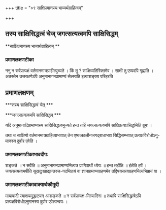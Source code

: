 +++
title = "०९ साक्षिप्रमाणस्य भाव्यर्थग्राहित्वम्"

+++


## तस्य साक्षिसिद्धत्वं चेज् जगत्सत्यत्वमपि साक्षिसिद्धम्

**साक्षिप्रमाणस्य भाव्यर्थग्राहित्वम् **

### **प्रमाणलक्षणटीका**

ननु न सर्वप्रत्यक्षं वर्तमानमात्रग्राहीत्युच्यते । किं तु ? साक्षिव्यतिरिक्तमेव । साक्षी तु एष्यदपि गृह्णाति । अतस्तेन उत्तरक्षणेऽपि अनुमानागमप्रामाण्यं सेत्स्यति इत्याशङ्क्य परिहरति

## प्रमाणलक्षणम्

***तस्य साक्षिसिद्धत्वं चेत् ***

***जगत्सत्यत्वमपि साक्षिसिद्धम् ***

यदि अनुमानादिप्रामाण्यस्य साक्षिसिद्धत्वमुच्यते हन्त तर्हि जगत्सत्यत्वमपि साक्षिप्रत्यक्षसिद्धमिति ब्रूमः ।

तथा च साक्षिणो वर्तमानमात्रग्राहित्वाभावात् तेन एष्यत्कालीनजगद्बाधाभाव सिद्धिसम्भवात् प्रत्यक्षविरोधोऽनु-मानस्य दुर्वार एवेति ।

### **प्रमाणलक्षणटीकाभावदीपः**

शङ्कते ॥ न सर्वेति ॥ अनुमानागमप्रामाण्यमित्यत्र प्रागिवार्थो ध्येयः ॥ हन्त तर्हीति ॥ हंतेति हर्षे । जगत्सत्यत्वमपीति सुखदुःखाद्यान्तरज-गदभिप्रायं वा ज्ञानप्रामाण्यग्रहणमेव तद्विषयसत्त्वग्रहणमित्यभिप्रायं वा ।

### **प्रमाणलक्षणटीकावाक्यार्थकौमुदी**

मायावादी स्वाशयमुद्धाटयन् आशङ्कते ॥ न सर्वप्रत्यक्ष-मित्यादिना ॥ तथापि साक्षिसिद्धत्वेऽपि प्रत्यक्षविरोधोऽनुमानस्य दुर्वार एवेत्यन्वयः ।

